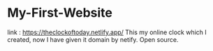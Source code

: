 # My-First-Website
link : https://theclockoftoday.netlify.app/ 
This my online clock which I created, now I have given it domain by netify.
Open source.
